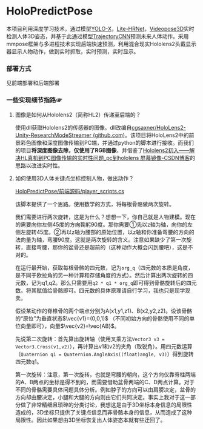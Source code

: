 # HoloPredictPose

本项目利用深度学习技术，通过模型[YOLO-X](https://github.com/Megvii-BaseDetection/YOLOX)，[Lite-HRNet](https://github.com/HRNet/Lite-HRNet)，[Videopose3D](https://github.com/facebookresearch/VideoPose3D)实时检测人体3D姿态，并基于此通过模型[TrajectoryCNN](https://github.com/lily2lab/TrajectoryCNN)预测未来人体动作。采用mmpose框架与多进程技术实现后端快速预测，利用混合现实Hololens2头戴显示器显示人物动作，做到实时抓取，实时预测，实时显示。

### 部署方式

见前端部署和后端部署

### 一些实现细节指路☞

1. 图像是如何从Hololens2（简称HL2）传递至后端的？

   使用dll获取Hololens2的传感器的图像。dll改编自[cgsaxner/HoloLens2-Unity-ResearchModeStreamer (github.com)](https://github.com/cgsaxner/HoloLens2-Unity-ResearchModeStreamer)。该项目将HoloLens2中的前景彩色图像和深度图像传输到PC端，并通过python的脚本进行接收。而我们的项目**将深度图像去除，仅使用了RGB图像**，并借鉴了[Hololens2初入——解决HL真机到PC图像传输的实时性问题_pc到hololens 屏幕镜像-CSDN博客](https://blog.csdn.net/scy261983626/article/details/116381193)的思路以改进实时性。

2. 如何使用3D人体关键点坐标控制人物，做出动作？

   [HoloPredictPose/前端源码/player_scripts.cs](https://github.com/sinkers-lan/HoloPredictPose/blob/main/前端源码/player_scripts.cs)

   该脚本提供了一个思路。使用数学的方式，将每根骨骼做两次旋转。

   我们需要进行两次旋转，这是为什么？想想一下，你自己就是人物建模。现在的需要向你左侧45度的方向鞠躬90度。那你需要①先以z轴为轴，向你的左侧左旋转45度。②再以z轴为腰部的原始位置，以z轴和你准备弯腰的方向的法向量为轴，弯腰90度。这就是两次旋转的含义。注意如果缺少了第一次旋转，直接弯腰，那你的盆骨还是超前的（这种动作大概会闪到腰吧），这是不对的。

   在运行最开始，获取每根骨骼的四元数，记为`org_q`（四元数的本质是角度，是不同于欧拉角的另一种计算和存储角度的方式）。然后计算出两次旋转的四元数，记为q1,q2。那么只需要用`q2 * q1 * org_q`即可得到骨骼旋转后的四元数。将其赋值给骨骼即可。四元数的具体原理请自行学习，我也只是现学现卖。

   假设某动作的脊椎骨的两个端点分别为A(x1,y1,z1)、B(x2,y2,z2)。设该骨骼的“原位”为垂直状态$\vec{v1}=(0,0,1)$ （不同初始方向的骨骼使用不同的单位向量即可），向量$\vec{v2}=\vec{AB}$。

   先说第二次旋转：首先算出旋转轴（使用叉乘方法`Vector3 v3 = Vector3.Cross(v1,v2)`），再计算出v1和v2的夹角（取锐角）。用四元数运算（`Quaternion q1 = Quaternion.AngleAxis((float)angle, v3)`）得到旋转四元数q1。

   第一次旋转：注意，第一次旋转，也就是弯腰的朝向，这个方向仅靠脊柱两端的A、B两点的坐标是得不到的，而需要借助盆骨两端的C、D两点计算。对于不同的骨骼需要具体问题具体分析。例如脖子的方向可以由肩膀决定，盆骨的方向却由腰决定，小腿和大腿的方向则由它们共同决定。事实上我对于这一部分做了非常精细且琐碎的分类讨论，我想这是由于3D坐标本身信息的局限性造成的，3D坐标只提供了关键点信息而非骨骼本身的信息，从而造成了这种局限性。因此如果想由3D坐标恢复出人体姿态本就有些迂回了。

